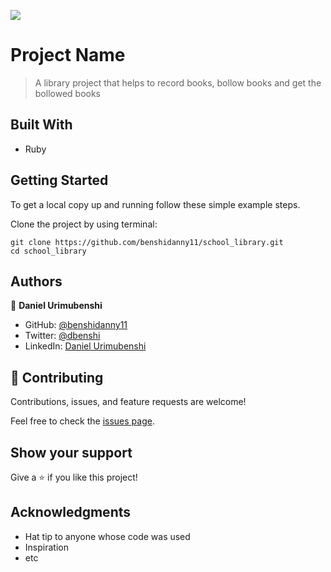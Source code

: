 ![](https://img.shields.io/badge/Microverse-blueviolet)

# Project Name

> A library project that helps to record books, bollow books and get the bollowed books


## Built With

- Ruby

## Getting Started

To get a local copy up and running follow these simple example steps.

Clone the project by using terminal:

```
git clone https://github.com/benshidanny11/school_library.git
cd school_library
```
## Authors

👤 **Daniel Urimubenshi**
- GitHub: [@benshidanny11](https://github.com/benshidanny11)
- Twitter: [@dbenshi](https://twitter.com/DBenshi)
- LinkedIn: [Daniel Urimubenshi](https://linkedin.com/in/danielurimubenshi)


## 🤝 Contributing

Contributions, issues, and feature requests are welcome!

Feel free to check the [issues page](../../issues/).

## Show your support

Give a ⭐️ if you like this project!

## Acknowledgments

- Hat tip to anyone whose code was used
- Inspiration
- etc